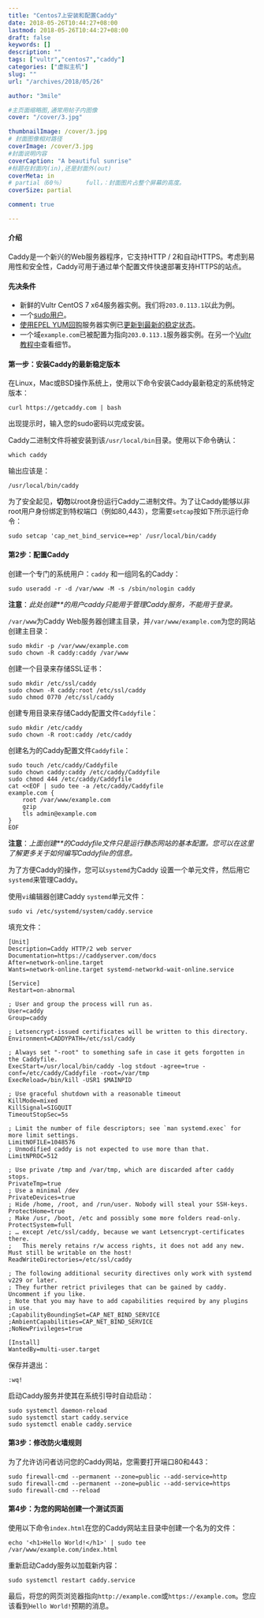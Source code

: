 ```yaml
---
title: "Centos7上安装和配置Caddy"
date: 2018-05-26T10:44:27+08:00
lastmod: 2018-05-26T10:44:27+08:00
draft: false
keywords: []
description: ""
tags: ["vultr","centos7","caddy"]
categories: ["虚拟主机"]
slug: ""
url: "/archives/2018/05/26"

author: "3mile"

#主页面缩略图,通常用帖子内图像
cover: "/cover/3.jpg"

thumbnailImage: /cover/3.jpg
# 封面图像相对路径
coverImage: /cover/3.jpg
#封面说明内容
coverCaption: "A beautiful sunrise"
#标题在封面内(in),还是封面外(out)
coverMeta: in
# partial（60％）		full，：封面图片占整个屏幕的高度。
coverSize: partial

comment: true

---
```


#### 介绍

Caddy是一个新兴的Web服务器程序，它支持HTTP / 2和自动HTTPS。考虑到易用性和安全性，Caddy可用于通过单个配置文件快速部署支持HTTPS的站点。

#### 先决条件

- 新鲜的Vultr CentOS 7 x64服务器实例。我们将`203.0.113.1`以此为例。
- 一个[sudo用户](https://www.vultr.com/docs/how-to-use-sudo-on-debian-centos-and-freebsd)。
- [使用EPEL YUM回购](https://www.vultr.com/docs/how-to-update-centos-7-ubuntu-16-04-and-debian-8)服务器实例已[更新到最新的稳定状态](https://www.vultr.com/docs/how-to-update-centos-7-ubuntu-16-04-and-debian-8)。
- 一个域`example.com`已被配置为指向`203.0.113.1`服务器实例。在另一个[Vultr教程中](https://www.vultr.com/docs/introduction-to-vultr-dns)查看细节。

#### 第一步：安装Caddy的最新稳定版本

在Linux，Mac或BSD操作系统上，使用以下命令安装Caddy最新稳定的系统特定版本：

```
curl https://getcaddy.com | bash
```

出现提示时，输入您的sudo密码以完成安装。

Caddy二进制文件将被安装到该`/usr/local/bin`目录。使用以下命令确认：

```
which caddy
```

输出应该是：

```
/usr/local/bin/caddy
```

为了安全起见，**切勿**以root身份运行Caddy二进制文件。为了让Caddy能够以非root用户身份绑定到特权端口（例如80,443），您需要`setcap`按如下所示运行命令：

```
sudo setcap 'cap_net_bind_service=+ep' /usr/local/bin/caddy
```

#### 第2步：配置Caddy

创建一个专门的系统用户：`caddy` 和一组同名的Caddy：

```
sudo useradd -r -d /var/www -M -s /sbin/nologin caddy
```

**注意**：*此处创建**的用户caddy只能用于管理Caddy服务，不能用于登录。*

`/var/www`为Caddy Web服务器创建主目录，并`/var/www/example.com`为您的网站创建主目录：

```
sudo mkdir -p /var/www/example.com
sudo chown -R caddy:caddy /var/www
```

创建一个目录来存储SSL证书：

```
sudo mkdir /etc/ssl/caddy
sudo chown -R caddy:root /etc/ssl/caddy
sudo chmod 0770 /etc/ssl/caddy
```

创建专用目录来存储Caddy配置文件`Caddyfile`：

```
sudo mkdir /etc/caddy
sudo chown -R root:caddy /etc/caddy
```

创建名为的Caddy配置文件`Caddyfile`：

```
sudo touch /etc/caddy/Caddyfile
sudo chown caddy:caddy /etc/caddy/Caddyfile
sudo chmod 444 /etc/caddy/Caddyfile
cat <<EOF | sudo tee -a /etc/caddy/Caddyfile
example.com {
    root /var/www/example.com
    gzip
    tls admin@example.com
}
EOF
```

**注意**：*上面创建**的Caddyfile文件只是运行静态网站的基本配置。您可以在这里了解更多关于如何编写Caddyfile的信息。*

为了方便Caddy的操作，您可以`systemd`为Caddy 设置一个单元文件，然后用它`systemd`来管理Caddy。

使用`vi`编辑器创建Caddy `systemd`单元文件：

```
sudo vi /etc/systemd/system/caddy.service
```

填充文件：

```
[Unit]
Description=Caddy HTTP/2 web server
Documentation=https://caddyserver.com/docs
After=network-online.target
Wants=network-online.target systemd-networkd-wait-online.service

[Service]
Restart=on-abnormal

; User and group the process will run as.
User=caddy
Group=caddy

; Letsencrypt-issued certificates will be written to this directory.
Environment=CADDYPATH=/etc/ssl/caddy

; Always set "-root" to something safe in case it gets forgotten in the Caddyfile.
ExecStart=/usr/local/bin/caddy -log stdout -agree=true -conf=/etc/caddy/Caddyfile -root=/var/tmp
ExecReload=/bin/kill -USR1 $MAINPID

; Use graceful shutdown with a reasonable timeout
KillMode=mixed
KillSignal=SIGQUIT
TimeoutStopSec=5s

; Limit the number of file descriptors; see `man systemd.exec` for more limit settings.
LimitNOFILE=1048576
; Unmodified caddy is not expected to use more than that.
LimitNPROC=512

; Use private /tmp and /var/tmp, which are discarded after caddy stops.
PrivateTmp=true
; Use a minimal /dev
PrivateDevices=true
; Hide /home, /root, and /run/user. Nobody will steal your SSH-keys.
ProtectHome=true
; Make /usr, /boot, /etc and possibly some more folders read-only.
ProtectSystem=full
; … except /etc/ssl/caddy, because we want Letsencrypt-certificates there.
;   This merely retains r/w access rights, it does not add any new. Must still be writable on the host!
ReadWriteDirectories=/etc/ssl/caddy

; The following additional security directives only work with systemd v229 or later.
; They further retrict privileges that can be gained by caddy. Uncomment if you like.
; Note that you may have to add capabilities required by any plugins in use.
;CapabilityBoundingSet=CAP_NET_BIND_SERVICE
;AmbientCapabilities=CAP_NET_BIND_SERVICE
;NoNewPrivileges=true

[Install]
WantedBy=multi-user.target
```

保存并退出：

```
:wq!
```

启动Caddy服务并使其在系统引导时自动启动：

```
sudo systemctl daemon-reload
sudo systemctl start caddy.service
sudo systemctl enable caddy.service
```

#### 第3步：修改防火墙规则

为了允许访问者访问您的Caddy网站，您需要打开端口80和443：

```
sudo firewall-cmd --permanent --zone=public --add-service=http 
sudo firewall-cmd --permanent --zone=public --add-service=https
sudo firewall-cmd --reload
```

#### 第4步：为您的网站创建一个测试页面

使用以下命令`index.html`在您的Caddy网站主目录中创建一个名为的文件：

```
echo '<h1>Hello World!</h1>' | sudo tee /var/www/example.com/index.html
```

重新启动Caddy服务以加载新内容：

```
sudo systemctl restart caddy.service
```

最后，将您的网页浏览器指向`http://example.com`或`https://example.com`。您应该看到`Hello World!`预期的消息。